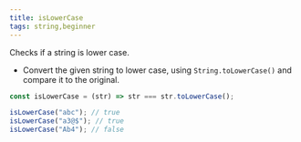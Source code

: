 ```yaml
---
title: isLowerCase
tags: string,beginner
---
```


Checks if a string is lower case.

- Convert the given string to lower case, using `String.toLowerCase()` and compare it to the original.

```js
const isLowerCase = (str) => str === str.toLowerCase();
```

```js
isLowerCase("abc"); // true
isLowerCase("a3@$"); // true
isLowerCase("Ab4"); // false
```
